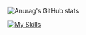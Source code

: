 ![Anurag's GitHub stats](https://github-readme-stats.vercel.app/api?username=MrHeadbang&show_icons=true&theme=radical)

[![My Skills](https://skillicons.dev/icons?i=js,html,css,wasm)](https://skillicons.dev)
